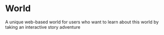 # World
A unique web-based world for users who want to learn about this world by taking an interactive story adventure 
